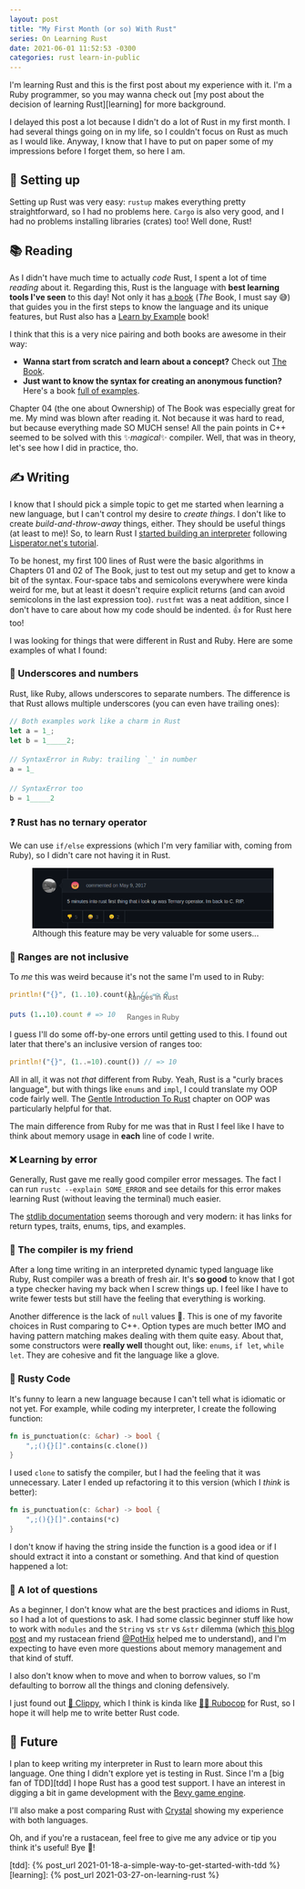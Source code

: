 ```yaml
---
layout: post
title: "My First Month (or so) With Rust"
series: On Learning Rust
date: 2021-06-01 11:52:53 -0300
categories: rust learn-in-public
---
```


I'm learning Rust and this is the first post about my experience with it. I'm a Ruby programmer,
so you may wanna check out [my post about the decision of learning Rust][learning] for more
background.

I delayed this post a lot because I didn't do a lot of Rust in my first month. I had
several things going on in my life, so I couldn't focus on Rust as much as I would like. Anyway, I
know that I have to put on paper some of my impressions before I forget them, so here I am.

## 🔧 Setting up

Setting up Rust was very easy: `rustup` makes everything pretty straightforward, so I had no problems
here. `Cargo` is also very good, and I had no problems installing libraries (crates) too! Well done,
Rust!

## 📚 Reading

As I didn't have much time to actually *code* Rust, I spent a lot of time _reading_ about it.
Regarding this, Rust is the language with **best learning tools I've seen** to this day! Not only it
has [a book][the-book] (_The_ Book, I must say 😅) that guides you in the first steps to know the
language and its unique features, but Rust also has a [Learn by Example][by-example] book!

I think that this is a very nice pairing and both books are awesome in their way:

- **Wanna start from scratch and learn about a concept?** Check out [The Book][the-book].
- **Just want to know the syntax for creating an anonymous function?** Here's a book [full of
  examples][closures].

Chapter 04 (the one about Ownership) of The Book was especially great for me. My mind was blown
after reading it. Not because it was hard to read, but because everything made SO MUCH sense! All
the pain points in C++ seemed to be solved with this ✨_magical_✨ compiler. Well, that was in theory,
let's see how I did in practice, tho.

## ✍️ Writing

I know that I should pick a simple topic to get me started when learning a new language, but I can't
control my desire to _create things_. I don't like to create _build-and-throw-away_ things, either.
They should be useful things (at least to me)! So, to learn Rust I [started building an
interpreter][interpreter] following [Lisperator.net's tutorial][tutorial-lang].

To be honest, my first 100 lines of Rust were the basic algorithms in Chapters 01 and 02 of The
Book, just to test out my setup and get to know a bit of the syntax. Four-space tabs and semicolons
everywhere were kinda weird for me, but at least it doesn't require explicit returns (and can avoid
semicolons in the last expression too). `rustfmt` was a neat addition, since I don't have to care
about how my code should be indented. 👍 for Rust here too!

I was looking for things that were different in Rust and Ruby. Here are some examples of what I
found:

### 🔢 Underscores and numbers

Rust, like Ruby, allows underscores to separate numbers. The difference is that Rust allows multiple
underscores (you can even have trailing ones):

```rust
// Both examples work like a charm in Rust
let a = 1_;
let b = 1_____2;

// SyntaxError in Ruby: trailing `_' in number
a = 1_

// SyntaxError too
b = 1_____2
```

### ❓ Rust has no ternary operator

We can use `if/else` expressions (which I'm very familiar with, coming from Ruby), so I didn't care
not having it in Rust.

<figure>
  <img loading="lazy" style="display: block; margin: 0 auto;" src="/assets/img/first-month-rust/gimme-ternary-or-die.png" alt="Gimme ternary or die!">
  <figcaption>Although this feature may be <span class="italic">very valuable</span> for some users...</figcaption>
</figure>

### 📏 Ranges are not inclusive

To _me_ this was weird because it's not the same I'm used to in Ruby:

```rust
println!("{}", (1..10).count()) // => 9
```
<p style="text-align:center;color:#5e5e5e;font-size: 0.9em;margin-top:-25px;">Ranges in Rust</p>

```ruby
puts (1..10).count # => 10
```
<p style="text-align:center;color:#5e5e5e;font-size: 0.9em;margin-top:-25px;">Ranges in Ruby</p>


I guess I'll do some off-by-one errors until getting used to this. I found out later that there's an
inclusive version of ranges too:

```rust
println!("{}", (1..=10).count()) // => 10
```

All in all, it was not _that_ different from Ruby. Yeah, Rust is a "curly braces language", but with
things like `enums` and `impl`, I could translate my OOP code fairly well. The [Gentle Introduction
To Rust][gentle] chapter on OOP was particularly helpful for that.

The main difference from Ruby for me was that in Rust I feel like I have to think about memory usage
in **each** line of code I write.

### ❌ Learning by error

Generally, Rust gave me really good compiler error messages. The fact I can run `rustc --explain
SOME_ERROR` and see details for this error makes learning Rust (without leaving the terminal) much
easier.

The [stdlib documentation][stdlib] seems thorough and very modern: it has links for return types,
traits, enums, tips, and examples.

### 🤝 The compiler is my friend

After a long time writing in an interpreted dynamic typed language like Ruby, Rust compiler was a
breath of fresh air. It's **so good** to know that I got a type checker having my back when I screw
things up. I feel like I have to write fewer tests but still have the feeling that everything is
working.

Another difference is the lack of `null` values 🙌. This is one of my favorite choices in Rust
comparing to C++. Option types are much better IMO and having pattern matching makes dealing with
them quite easy. About that, some constructors were **really well** thought out, like: `enums`, `if let`,
`while let`. They are cohesive and fit the language like a glove.

### 🦀 Rusty Code

It's funny to learn a new language because I can't tell what is idiomatic or not yet. For example,
while coding my interpreter, I create the following function:

```rust
fn is_punctuation(c: &char) -> bool {
    ",;(){}[]".contains(c.clone())
}
```

I used `clone` to satisfy the compiler, but I had the feeling that it was unnecessary. Later I ended
up refactoring it to this version (which I _think_ is better):

```rust
fn is_punctuation(c: &char) -> bool {
    ",;(){}[]".contains(*c)
}
```

I don't know if having the string inside the function is a good idea or if I should extract it into
a constant or something. And that kind of question happened a lot:

### 🤔 A lot of questions

As a beginner, I don't know what are the best practices and idioms in Rust, so I had a lot of
questions to ask. I had some classic beginner stuff like how to work with `modules` and the `String`
vs `str` vs `&str` dilemma (which [this blog post][rust-str] and my rustacean friend
[@PotHix](http://github.com/pothix) helped me to understand), and I'm expecting to have even more
questions about memory management and that kind of stuff.

I also don't know when to move and when to borrow values, so I'm defaulting to borrow all the
things and cloning defensively.

I just found out [📎 Clippy](https://github.com/rust-lang/rust-clippy), which I think is kinda like
[👮‍♂️ Rubocop][rubocop] for Rust, so I hope it will help me to write better Rust code.

## 🔮 Future

I plan to keep writing my interpreter in Rust to learn more about this language. One thing I didn't
explore yet is testing in Rust. Since I'm a [big fan of TDD][tdd] I hope Rust has a good test
support. I have an interest in digging a bit in game development with the [Bevy game engine][bevy].

I'll also make a post comparing Rust with [Crystal](https://crystal-lang.org/) showing my experience
with both languages.

Oh, and if you're a rustacean, feel free to give me any advice or tip you think it's useful! Bye 🦀!

[the-book]: https://doc.rust-lang.org/book/
[by-example]: https://doc.rust-lang.org/rust-by-example/
[closures]: https://doc.rust-lang.org/rust-by-example/fn/closures.html
[interpreter]: https://github.com/MatheusRich/lambda-lang
[tutorial-lang]: http://lisperator.net/pltut/
[rubocop]: https://rubocop.org/
[gentle]: https://stevedonovan.github.io/rust-gentle-intro/object-orientation.html
[stdlib]: https://doc.rust-lang.org/std/index.html
[rust-str]: https://www.brandons.me/blog/why-rust-strings-seem-hard
[bevy]: https://bevyengine.org/
[tdd]: {% post_url 2021-01-18-a-simple-way-to-get-started-with-tdd %}
[learning]: {% post_url 2021-03-27-on-learning-rust %}